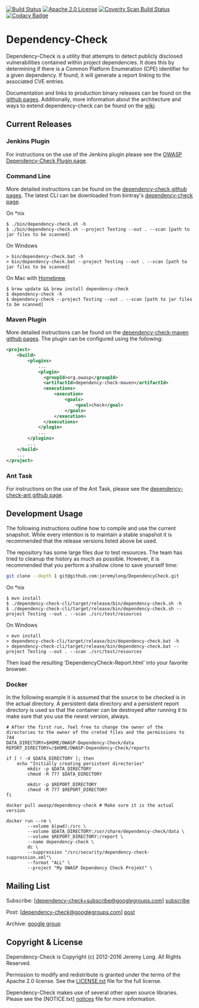 [![Build Status](https://travis-ci.org/jeremylong/DependencyCheck.svg?branch=master)](https://travis-ci.org/jeremylong/DependencyCheck) [![Apache 2.0 License](https://img.shields.io/badge/license-Apache%202-blue.svg)](https://www.apache.org/licenses/LICENSE-2.0.txt) [![Coverity Scan Build Status](https://scan.coverity.com/projects/1654/badge.svg)](https://scan.coverity.com/projects/dependencycheck) [![Codacy Badge](https://api.codacy.com/project/badge/Grade/6b6021d481dc41a888c5da0d9ecf9494)](https://www.codacy.com/app/jeremylong/DependencyCheck?utm_source=github.com&amp;utm_medium=referral&amp;utm_content=jeremylong/DependencyCheck&amp;utm_campaign=Badge_Grade)

Dependency-Check
================

Dependency-Check is a utility that attempts to detect publicly disclosed vulnerabilities contained within project dependencies. It does this by determining if there is a Common Platform Enumeration (CPE) identifier for a given dependency. If found, it will generate a report linking to the associated CVE entries.

Documentation and links to production binary releases can be found on the [github pages](http://jeremylong.github.io/DependencyCheck/). Additionally, more information about the architecture and ways to extend dependency-check can be found on the [wiki].

Current Releases
-------------
### Jenkins Plugin

For instructions on the use of the Jenkins plugin please see the [OWASP Dependency-Check Plugin page](https://wiki.jenkins-ci.org/display/JENKINS/OWASP+Dependency-Check+Plugin).

### Command Line

More detailed instructions can be found on the
[dependency-check github pages](http://jeremylong.github.io/DependencyCheck/dependency-check-cli/).
The latest CLI can be downloaded from bintray's
[dependency-check page](https://bintray.com/jeremy-long/owasp/dependency-check).

On *nix
```
$ ./bin/dependency-check.sh -h
$ ./bin/dependency-check.sh --project Testing --out . --scan [path to jar files to be scanned]
```
On Windows
```
> bin/dependency-check.bat -h
> bin/dependency-check.bat --project Testing --out . --scan [path to jar files to be scanned]
```
On Mac with [Homebrew](http://brew.sh)
```
$ brew update && brew install dependency-check
$ dependency-check -h
$ dependency-check --project Testing --out . --scan [path to jar files to be scanned]
```

### Maven Plugin

More detailed instructions can be found on the [dependency-check-maven github pages](http://jeremylong.github.io/DependencyCheck/dependency-check-maven).
The plugin can be configured using the following:

```xml
<project>
    <build>
        <plugins>
            ...
            <plugin>
              <groupId>org.owasp</groupId>
              <artifactId>dependency-check-maven</artifactId>
              <executions>
                  <execution>
                      <goals>
                          <goal>check</goal>
                      </goals>
                  </execution>
              </executions>
            </plugin>
            ...
        </plugins>
        ...
    </build>
    ...
</project>
```

### Ant Task

For instructions on the use of the Ant Task, please see the [dependency-check-ant github page](http://jeremylong.github.io/DependencyCheck/dependency-check-ant).

Development Usage
-------------
The following instructions outline how to compile and use the current snapshot. While every intention is to maintain a stable snapshot it is recommended
that the release versions listed above be used.

The repository has some large files due to test resources. The team has tried to cleanup the history as much as possible.
However, it is recommended that you perform a shallow clone to save yourself time:

```bash
git clone --depth 1 git@github.com:jeremylong/DependencyCheck.git
```

On *nix
```
$ mvn install
$ ./dependency-check-cli/target/release/bin/dependency-check.sh -h
$ ./dependency-check-cli/target/release/bin/dependency-check.sh --project Testing --out . --scan ./src/test/resources
```
On Windows
```
> mvn install
> dependency-check-cli/target/release/bin/dependency-check.bat -h
> dependency-check-cli/target/release/bin/dependency-check.bat --project Testing --out . --scan ./src/test/resources
```

Then load the resulting 'DependencyCheck-Report.html' into your favorite browser.

### Docker

In the following example it is assumed that the source to be checked is in the actual directory. A persistent data directory and a persistent report directory is used so that the container can be destroyed after running it to make sure that you use the newst version, always.
```
# After the first run, feel free to change the owner of the directories to the owner of the creted files and the permissions to 744
DATA_DIRECTORY=$HOME/OWASP-Dependency-Check/data
REPORT_DIRECTORY=/$HOME/OWASP-Dependency-Check/reports

if [ ! -d $DATA_DIRECTORY ]; then
	echo "Initially creating persistent directories"
        mkdir -p $DATA_DIRECTORY
        chmod -R 777 $DATA_DIRECTORY
    
        mkdir -p $REPORT_DIRECTORY
        chmod -R 777 $REPORT_DIRECTORY
fi

docker pull owasp/dependency-check # Make sure it is the actual version

docker run --rm \
        --volume $(pwd):/src \
        --volume $DATA_DIRECTORY:/usr/share/dependency-check/data \
        --volume $REPORT_DIRECTORY:/report \
        --name dependency-check \
        dc \
        --suppression "/src/security/dependency-check-suppression.xml"\
        --format "ALL" \
        --project "My OWASP Dependency Check Projekt" \
```


Mailing List
------------

Subscribe: [dependency-check+subscribe@googlegroups.com] [subscribe]

Post: [dependency-check@googlegroups.com] [post]

Archive: [google group](https://groups.google.com/forum/#!forum/dependency-check)

Copyright & License
-

Dependency-Check is Copyright (c) 2012-2016 Jeremy Long. All Rights Reserved.

Permission to modify and redistribute is granted under the terms of the Apache 2.0 license. See the [LICENSE.txt](https://raw.githubusercontent.com/jeremylong/DependencyCheck/master/LICENSE.txt) file for the full license.

Dependency-Check makes use of several other open source libraries. Please see the [NOTICE.txt] [notices] file for more information.


  [wiki]: https://github.com/jeremylong/DependencyCheck/wiki
  [subscribe]: mailto:dependency-check+subscribe@googlegroups.com
  [post]: mailto:dependency-check@googlegroups.com
  [notices]: https://github.com/jeremylong/DependencyCheck/blob/master/NOTICE.txt
